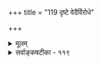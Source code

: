 +++
title = "119 दृष्टे वेदैर्विरोधे"

+++
<details><summary>मूलम्</summary>

दृष्टे वेदैर्विरोधे स्मृतिपरिहरणं सूत्रभाष्यादिसिद्धं तद्वन्नीतिः पुराणप्रभृतिषु भविनां संभवाद्विभ्रमादेः ।  
स्यादन्योन्यं विरोधे त्विह बलनियतिस्सात्त्विकत्वादिभेदान्मात्स्यादौ दर्शितं तच्छ्रुतिहतिरहितैस्तत्परैरेव वाक्यैः ॥ ११९ ॥
</details>

<details><summary>सर्वाङ्कषटीका - ११९</summary>

स्मृतीतिहासयोः प्रामाण्यं पूर्वं (लो. 116) प्रतिपादितम् । इदानीं पुराणानां प्रामाण्यं परीक्षयतिदृष्ट इत्यादि । ननु तत्र ( श्लो. 116 ) मन्वादिस्मृतीनामेव प्रामाण्यं प्रतिपादितम्, न तु इतिहासस्य । कथं तर्ह्यच्यते ' स्मृतीतिहासयोः' इतीति चेत्, सत्यम् । श्लोके तत् कण्ठतः नोक्तम् । परन्तु सर्वार्थसिद्धौ तत्रोक्तन्यायः इतिहासेऽप्यतिदिष्टोऽवतारिकायाम् । अतस्तत्रोभयोर्न्यायस्तुल्यः । वेदः प्रमाणमूर्धन्यः । तत्र परस्परं विरोधे न्यायेन समन्वयः कर्तव्यः, न कस्यापि परित्यागः । इतरग्रन्थेषु प्रथमं स्मृतयः । ततः इतिहासः, ततः पुराणानीति प्रामाण्यक्रमः । एतदेव दर्शयति अत्र - वेदैः विरोधे दृष्टे, **स्मृतिपरिहरणम्** = स्मृतेः परित्यागः **सूत्रभाष्यादिसिद्धम्** = 'विरोधे त्वनपेक्षं स्यात्' इत्यादिपूर्वमीमांसासूत्रभाष्यादिभिः सिद्धम् । ननु भाष्ये 'विरोधे त्वनपेक्षं स्यात्' इति जैमिनिसूत्रमेवोपात्तम् । सूत्रभाष्यादिष्विति किं तत् ? सत्यम् । किं जैमिनिसूत्रेषु तद्भाष्येष्वेव प्रद्वेषोऽस्माकम् ? 'मीमांसाशास्त्रम् ' अथातो धर्मजिज्ञासा' इत्यारभ्य 'अनावृत्तिश्शब्दादनावृत्तिश्शब्दात्' इत्येवमन्तं सङ्गतिविशेषेण विशिष्टक्रमम्' इति हि श्रीभाष्यकाराः । 

343. 

673 

स्यादन्योन्यं विरोधे त्विह बलनियतिस्सात्त्विकत्वादिभेदात् 

मात्स्यादौ दर्शितं तत् श्रुतिहतिरहितैस्तत्परैरेव वाक्यैः ॥119॥ 

[ पाशुपताद्यागमानां स्थानम् ] 

भागे वेदाविरुद्धे पशुपतिकपिलाद्यागमाः स्युः प्रमाणम् 

मोहाद्यर्थे तु शेषं मुनिभिरभिहितं यत्र मज्जन्ति डिम्भाः । भूयस्यर्थे प्रधाने विहतिमति सतां संशयश्च क्वचित् स्यात् 

श्रुत्या बाधं न रुन्धे श्रुतिसहपठितिर्हेत्वहन्तव्यता च ॥120॥ 



ए 

**पुराणप्रभृतिषु** =श्रुतिविरोधे तद्वत् **नीतिः** = परिहरणनीतिः ग्राह्या । कुतः ? **भविनाम्** = संसारिणाम्, चतुर्मुख-भ्रमविष पर्यन्तास्सर्वेऽपि संसारिण एव। विभ्रमादेः, आदिना समयानुसरणादि ग्राह्यम्, संभवात् । कालाधिकारानु-लिप्सादेः सरणस्यापि उपदेष्टुरावश्यकत्वात् । ननु तर्हि मन्वादेरपि भवित्वात्तेषां वा वचने कथमाश्वास इत्याक्षेपे, समाधानान्तरमाह – **इह** = एतद्विषये अन्योन्यं विरोधे तु **बलनियतिः** = बलाबलव्यवस्था **सात्त्विकादिभेदात्** = सात्त्विकराजसतामसभेदात् स्यात् । संसारिजीवेषु सात्त्विकराजसतामसभेददर्शनात्, तदनुगुणं पुराणान्यपि त्रिविधानीति विरोधपरिहारो ज्ञेय इत्यर्थः । अत्र किं प्रमाणमित्यत्र - मात्स्यादौ - मात्स्यपुराणादौ श्रुतिहति- **रहितैः** = श्रुतिविरोधरहितैः **तत्परैः** = विरोधपरिहारैदंपर्येण प्रवृत्तैः वाक्यैः **तत्** = विरोधशमनं प्रदर्शितम् । यथा - ' अग्नेश्शिवस्य माहात्म्यं तामसेषु प्रकीर्त्यते । राजसेषु तु माहात्म्यमधिकं ब्रह्मणो विदुः॥ । संकीर्णेषु सरस्वत्याः पितॄणां च निगद्यते । सात्त्विकेष्वथ कल्पेषु माहात्म्यमधिकं हरेः । तेष्वेव योगसंसिद्धाः गमिष्यन्ति परां गतिम्' इति ॥ 

अत्रेदमवधेयम् - पुराणानां परस्परविरोधपरिहारे वक्तव्यं सर्वं नायकसरे गतम् ॥ अव्यवस्था पुराणानां दृश्यते बहुधा यतः । तद्द्द्रष्टृभिस्तु ज्ञायेत केशो वाचामगोचरः । एकैवास्ति गतिस्तत्र त्वध्यात्मपदरोहणम् । यावन्न गच्छेत् पुरुषः देवतावादतो बहिः ॥ तावत्तु नूनं स्यादेव वादो बहुविधो नृणाम् । अध्यात्ममार्गाश्रयणमेकमेव हितं भवेत् ॥ ११९ ॥
</details>
